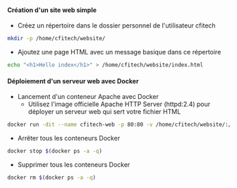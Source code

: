 #### Création d'un site web simple

- Créez un répertoire dans le dossier personnel de l'utilisateur cfitech

```sh
mkdir -p /home/cfitech/website/
```

- Ajoutez une page HTML avec un message basique dans ce répertoire

```sh
echo "<h1>Hello index</h1>" > /home/cfitech/website/index.html
```

#### Déploiement d'un serveur web avec Docker

- Lancement d'un conteneur Apache avec Docker
  - Utilisez l'image officielle Apache HTTP Server (httpd:2.4) pour déployer un serveur web qui sert votre fichier HTML

```sh
docker run -dit --name cfitech-web -p 80:80 -v /home/cfitech/website/:/usr/local/apache2/htdocs/ httpd:2.4
```

- Arrêter tous les conteneurs Docker

```sh
docker stop $(docker ps -a -q)
```

- Supprimer tous les conteneurs Docker

```sh
docker rm $(docker ps -a -q)
```
